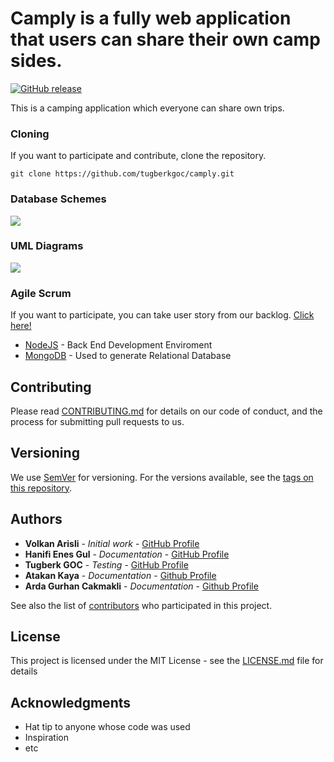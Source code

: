 # Camply is a fully web application that users can share their own camp sides.
[![GitHub release](https://img.shields.io/github/release/Homebrew/brew.svg)](https://github.com/tugberkgoc/hacker-rank-tutorials/releases)
<!--[![Travis](https://img.shields.io/travis/Homebrew/brew.svg)](https://travis-ci.org/Homebrew/brew)-->
<!--[![Codecov](https://img.shields.io/codecov/c/github/Homebrew/brew.svg)](https://codecov.io/gh/Homebrew/brew)-->

This is a camping application which everyone can share own trips.

### Cloning

If you want to participate and contribute, clone the repository.

```
git clone https://github.com/tugberkgoc/camply.git
```
### Database Schemes

![](https://www.lucidchart.com/publicSegments/view/73f75517-40db-4c53-814b-359823931bf9/image.png)

### UML Diagrams

![](https://www.lucidchart.com/publicSegments/view/1c86e03a-97ba-46a2-ba53-85b8b9b46745/image.png)

### Agile Scrum

If you want to participate, you can take user story from our backlog. [Click here!](https://trello.com/b/XNGXBxr1/camply)


* [NodeJS](https://nodejs.org/en/about/) - Back End Development Enviroment
* [MongoDB](https://www.mongodb.com/) - Used to generate Relational Database

## Contributing

Please read [CONTRIBUTING.md](https://gist.github.com/PurpleBooth/b24679402957c63ec426) for details on our code of conduct, and the process for submitting pull requests to us.

## Versioning

We use [SemVer](http://semver.org/) for versioning. For the versions available, see the [tags on this repository](https://github.com/your/project/tags). 

## Authors

* **Volkan Arisli** - *Initial work* - [GitHub Profile](https://github.com/volkanarisli)
* **Hanifi Enes Gul** - *Documentation* - [GitHub Profile](https://github.com/r0sky)
* **Tugberk GOC** - *Testing* - [GitHub Profile](https://github.com/tugberkgoc)
* **Atakan Kaya** - *Documentation* - [Github Profile](https://github.com/Atakankaya1905)
* **Arda Gurhan Cakmakli** - *Documentation* - [Github Profile]()

See also the list of [contributors](https://github.com/your/project/contributors) who participated in this project.

## License

This project is licensed under the MIT License - see the [LICENSE.md](LICENSE.md) file for details

## Acknowledgments

* Hat tip to anyone whose code was used
* Inspiration
* etc
